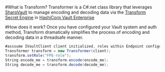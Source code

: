 #What is Transform?
Transformer is a C#.net class library that leverages [SharpVault](https://github.com/rajanadar/VaultSharp) to manage encoding and decoding data via the [Transform Secret Engine](https://learn.hashicorp.com/vault/adp/transform) in [HashiCorp Vault Enterprise](https://www.hashicorp.com/products/vault/)

#How does it work?
Once you have configured your Vault system and auth method, Transform dramatically simplifies the process of encoding and decoding data in a threadsafe manner. 

````c#
#asssume IVaultClient client initialized, roles within Endpoint configured for "FPE-role"
Transformer transform = new Transformer(client);
transform.setRole("FPE-role");
String encode_me = transform.encode(encode_me);
String decode_me = transform.decode(decode_me);
````

